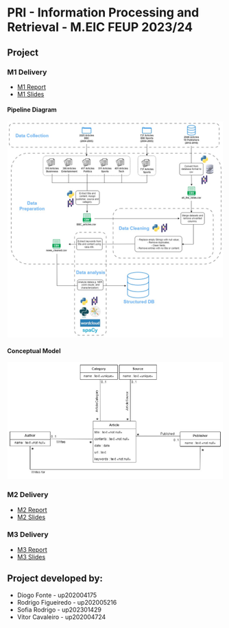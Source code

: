 # PRI - Information Processing and Retrieval - M.EIC FEUP 2023/24

## Project

### M1 Delivery

- [M1 Report](doc/reports/M1_report.pdf)
- [M1 Slides](doc/slides/M1_slides.pdf)

#### Pipeline Diagram

![Pipeline Diagram](doc/diagrams/PRI_data_pipeline.jpg)

#### Conceptual Model

![Conceptual Model](doc/diagrams/PRI_conceptual_model.jpg)


### M2 Delivery

- [M2 Report](doc/reports/M2_report.pdf)
- [M2 Slides](doc/slides/M2_slides.pdf)


### M3 Delivery

- [M3 Report](doc/reports/M3_report.pdf)
- [M3 Slides](doc/slides/M3_slides.pdf)


## Project developed by:
- Diogo Fonte - up202004175
- Rodrigo Figueiredo - up202005216
- Sofia Rodrigo  - up202301429
- Vítor Cavaleiro - up202004724
